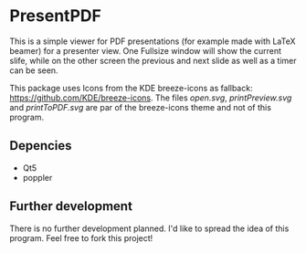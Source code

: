 # PresentPDF
This is a simple viewer for PDF presentations (for example made with LaTeX beamer) for a presenter view. One Fullsize window will show the current slife, while on the other screen the previous and next slide as well as a timer can be seen.

This package uses Icons from the KDE breeze-icons as fallback: https://github.com/KDE/breeze-icons. The files *open.svg*, *printPreview.svg* and *printToPDF.svg* are par of the breeze-icons theme and not of this program.

## Depencies
* Qt5
* poppler

## Further development
There is no further development planned. I'd like to spread the idea of this program. Feel free to fork this project!

